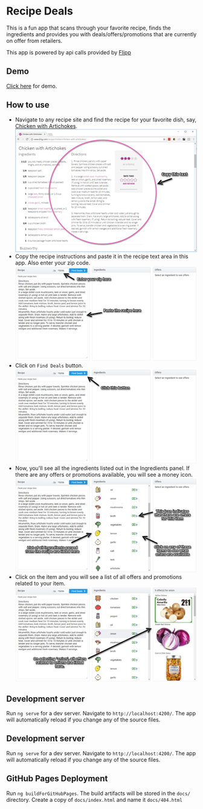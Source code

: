 # Recipe Deals

This is a fun app that scans through your favorite recipe, finds the ingredients and provides you with deals/offers/promotions that are currently on offer from retailers.

This app is powered by api calls provided by [Flipp](https://flipp.com)

## Demo

[Click here](https://codewarrior404.github.io/recipe-deals/) for demo.

## How to use

* Navigate to any recipe site and find the recipe for your favorite dish, say, [Chicken with Artichokes](http://www.bhg.com/recipe/chicken/chicken-with-artichokes/).
![Recipe for Chicken with Artichokes](https://github.com/CodeWarrior404/recipe-deals/raw/master/readme-assets/00100.png)  
* Copy the recipe instructions and paste it in the recipe text area in this app. Also enter your zip code.
![Paste recipe screenshot](https://github.com/CodeWarrior404/recipe-deals/raw/master/readme-assets/00200.png) 
* Click on `Find Deals` button.
![Find Deals screenshot](https://github.com/CodeWarrior404/recipe-deals/raw/master/readme-assets/00300.png)  
* Now, you'll see all the ingredients listed out in the Ingredients panel. If there are any offers or promotions available, you will see a money icon.
![Ingredients screenshot](https://github.com/CodeWarrior404/recipe-deals/raw/master/readme-assets/00400.png)  
* Click on the item and you will see a list of all offers and promotions related to your item.
![Offers screenshot](https://github.com/CodeWarrior404/recipe-deals/raw/master/readme-assets/00500.png)

## Development server

Run `ng serve` for a dev server. Navigate to `http://localhost:4200/`. The app will automatically reload if you change any of the source files.

## Development server

Run `ng serve` for a dev server. Navigate to `http://localhost:4200/`. The app will automatically reload if you change any of the source files.

## GitHub Pages Deployment

Run `ng buildForGitHubPages`. The build artifacts will be stored in the `docs/` directory. Create a copy of `docs/index.html` and name it `docs/404.html`
